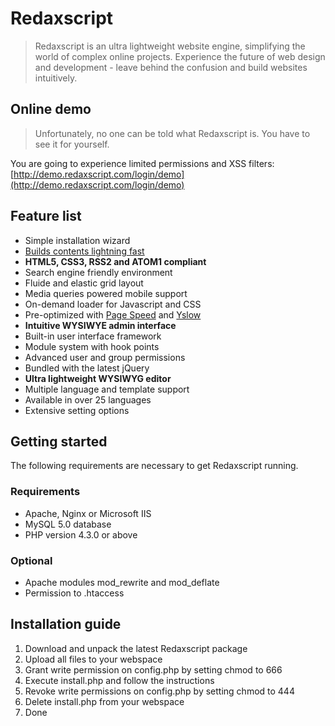 Redaxscript
===========

> Redaxscript is an ultra lightweight website engine, simplifying the world of complex online projects. Experience the future of web design and development - leave behind the confusion and build websites intuitively.


Online demo
-----------

> Unfortunately, no one can be told what Redaxscript is.
You have to see it for yourself.

You are going to experience limited permissions and XSS filters: [http://demo.redaxscript.com/login/demo](http://demo.redaxscript.com/login/demo)


Feature list
------------

* Simple installation wizard
* [Builds contents lightning fast](http://redaxscript.com/general/benchmark/page-load-time)
* **HTML5, CSS3, RSS2 and ATOM1 compliant**
* Search engine friendly environment
* Fluide and elastic grid layout
* Media queries powered mobile support
* On-demand loader for Javascript and CSS
* Pre-optimized with [Page Speed](http://redaxscript.com/general/benchmark/google-page-speed) and [Yslow](http://redaxscript.com/general/benchmark/yahoo-yslow)
* **Intuitive WYSIWYE admin interface**
* Built-in user interface framework
* Module system with hook points
* Advanced user and group permissions
* Bundled with the latest jQuery
* **Ultra lightweight WYSIWYG editor**
* Multiple language and template support
* Available in over 25 languages
* Extensive setting options


Getting started
---------------
The following requirements are necessary to get Redaxscript running.

### Requirements

* Apache, Nginx or Microsoft IIS
* MySQL 5.0 database
* PHP version 4.3.0 or above

### Optional

* Apache modules mod_rewrite and mod_deflate
* Permission to .htaccess


Installation guide
------------------

1. Download and unpack the latest Redaxscript package
2. Upload all files to your webspace
3. Grant write permission on config.php by setting chmod to 666
4. Execute install.php and follow the instructions
5. Revoke write permissions on config.php by setting chmod to 444
6. Delete install.php from your webspace
7. Done
